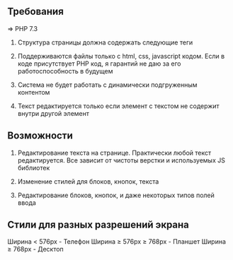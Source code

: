 ## Требования

=> PHP 7.3

1. Структура страницы должна содержать следующие теги
<doctype>
<html>
<head>
	<title></title>
</head>
<body>
	
</body>
</html>


2. Поддерживаются файлы только с html, css, javascript кодом. Если в коде присутствует PHP код, я гарантий не даю за его работоспособность в будущем 

3. Система не будет работать с динамически подгруженным контентом

4. Текст редактируется только если элемент с текстом не содержит внутри другой элемент


## Возможности

1. Редактирование текста на странице. Практически любой текст редактируется. Все зависит от чистоты верстки и используемых JS библиотек

2. Изменение стилей для блоков, кнопок, текста
3. Редактирование блоков, кнопок, и даже некоторых типов полей ввода

## Стили для разных разрешений экрана
Ширина < 576px - Телефон
Ширина ≥ 576px ≥ 768px - Планшет
Ширина ≥ 768px - Десктоп

